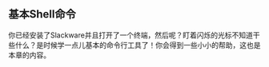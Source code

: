 ## 基本Shell命令

你已经安装了Slackware并且打开了一个终端，然后呢？盯着闪烁的光标不知道干些什么？是时候学一点儿基本的命令行工具了！你会得到一些小小的帮助，这也是本章的内容。  

